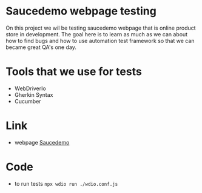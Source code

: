 # Saucedemo webpage testing
On this project we wil be testing saucedemo webpage that is online product store in development.
The goal here is to learn as much as we can about how to find bugs and how to use automation test framework so that we can became great QA's one day.
 
# Tools that we use for tests
* WebDriverIo
* Gherkin Syntax
* Cucumber
# Link
*  webpage [Saucedemo](https://www.saucedemo.com/)
# Code
-  to run tests `npx wdio run ./wdio.conf.js`
